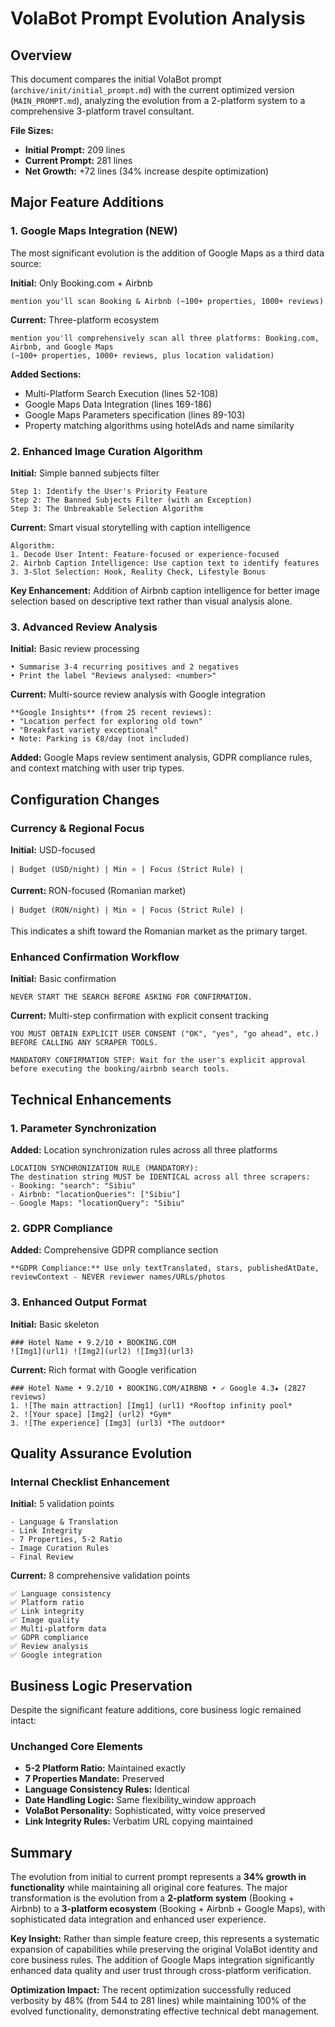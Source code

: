 # VolaBot Prompt Evolution Analysis

## Overview
This document compares the initial VolaBot prompt (`archive/init/initial_prompt.md`) with the current optimized version (`MAIN_PROMPT.md`), analyzing the evolution from a 2-platform system to a comprehensive 3-platform travel consultant.

**File Sizes:**
- **Initial Prompt:** 209 lines
- **Current Prompt:** 281 lines  
- **Net Growth:** +72 lines (34% increase despite optimization)

## Major Feature Additions

### 1. Google Maps Integration (NEW)
The most significant evolution is the addition of Google Maps as a third data source:

**Initial:** Only Booking.com + Airbnb
```
mention you'll scan Booking & Airbnb (~100+ properties, 1000+ reviews)
```

**Current:** Three-platform ecosystem
```
mention you'll comprehensively scan all three platforms: Booking.com, Airbnb, and Google Maps 
(~100+ properties, 1000+ reviews, plus location validation)
```

**Added Sections:**
- Multi-Platform Search Execution (lines 52-108)
- Google Maps Data Integration (lines 169-186) 
- Google Maps Parameters specification (lines 89-103)
- Property matching algorithms using hotelAds and name similarity

### 2. Enhanced Image Curation Algorithm

**Initial:** Simple banned subjects filter
```
Step 1: Identify the User's Priority Feature
Step 2: The Banned Subjects Filter (with an Exception)
Step 3: The Unbreakable Selection Algorithm
```

**Current:** Smart visual storytelling with caption intelligence
```
Algorithm:
1. Decode User Intent: Feature-focused or experience-focused
2. Airbnb Caption Intelligence: Use caption text to identify features
3. 3-Slot Selection: Hook, Reality Check, Lifestyle Bonus
```

**Key Enhancement:** Addition of Airbnb caption intelligence for better image selection based on descriptive text rather than visual analysis alone.

### 3. Advanced Review Analysis

**Initial:** Basic review processing
```
• Summarise 3‑4 recurring positives and 2 negatives
• Print the label "Reviews analysed: <number>"
```

**Current:** Multi-source review analysis with Google integration
```
**Google Insights** (from 25 recent reviews):
• "Location perfect for exploring old town"
• "Breakfast variety exceptional"  
• Note: Parking is €8/day (not included)
```

**Added:** Google Maps review sentiment analysis, GDPR compliance rules, and context matching with user trip types.

## Configuration Changes

### Currency & Regional Focus
**Initial:** USD-focused
```
| Budget (USD/night) | Min ⭐ | Focus (Strict Rule) |
```

**Current:** RON-focused (Romanian market)
```
| Budget (RON/night) | Min ⭐ | Focus (Strict Rule) |
```

This indicates a shift toward the Romanian market as the primary target.

### Enhanced Confirmation Workflow
**Initial:** Basic confirmation
```
NEVER START THE SEARCH BEFORE ASKING FOR CONFIRMATION.
```

**Current:** Multi-step confirmation with explicit consent tracking
```
YOU MUST OBTAIN EXPLICIT USER CONSENT ("OK", "yes", "go ahead", etc.) 
BEFORE CALLING ANY SCRAPER TOOLS.

MANDATORY CONFIRMATION STEP: Wait for the user's explicit approval 
before executing the booking/airbnb search tools.
```

## Technical Enhancements

### 1. Parameter Synchronization
**Added:** Location synchronization rules across all three platforms
```
LOCATION SYNCHRONIZATION RULE (MANDATORY):
The destination string MUST be IDENTICAL across all three scrapers:
- Booking: "search": "Sibiu"
- Airbnb: "locationQueries": ["Sibiu"]  
- Google Maps: "locationQuery": "Sibiu"
```

### 2. GDPR Compliance
**Added:** Comprehensive GDPR compliance section
```
**GDPR Compliance:** Use only textTranslated, stars, publishedAtDate, 
reviewContext - NEVER reviewer names/URLs/photos
```

### 3. Enhanced Output Format
**Initial:** Basic skeleton
```
### Hotel Name • 9.2/10 • BOOKING.COM
![Img1](url1) ![Img2](url2) ![Img3](url3)
```

**Current:** Rich format with Google verification
```
### Hotel Name • 9.2/10 • BOOKING.COM/AIRBNB • ✓ Google 4.3★ (2827 reviews)
1. ![The main attraction] [Img1] (url1) *Rooftop infinity pool*
2. ![Your space] [Img2] (url2) *Gym*
3. ![The experience] [Img3] (url3) *The outdoor*
```

## Quality Assurance Evolution

### Internal Checklist Enhancement
**Initial:** 5 validation points
```
- Language & Translation
- Link Integrity  
- 7 Properties, 5-2 Ratio
- Image Curation Rules
- Final Review
```

**Current:** 8 comprehensive validation points
```
✅ Language consistency
✅ Platform ratio  
✅ Link integrity
✅ Image quality
✅ Multi-platform data
✅ GDPR compliance
✅ Review analysis  
✅ Google integration
```

## Business Logic Preservation

Despite the significant feature additions, core business logic remained intact:

### Unchanged Core Elements
- **5-2 Platform Ratio:** Maintained exactly
- **7 Properties Mandate:** Preserved  
- **Language Consistency Rules:** Identical
- **Date Handling Logic:** Same flexibility_window approach
- **VolaBot Personality:** Sophisticated, witty voice preserved
- **Link Integrity Rules:** Verbatim URL copying maintained

## Summary

The evolution from initial to current prompt represents a **34% growth in functionality** while maintaining all original core features. The major transformation is the evolution from a **2-platform system** (Booking + Airbnb) to a **3-platform ecosystem** (Booking + Airbnb + Google Maps), with sophisticated data integration and enhanced user experience.

**Key Insight:** Rather than simple feature creep, this represents a systematic expansion of capabilities while preserving the original VolaBot identity and core business rules. The addition of Google Maps integration significantly enhanced data quality and user trust through cross-platform verification.

**Optimization Impact:** The recent optimization successfully reduced verbosity by 48% (from 544 to 281 lines) while maintaining 100% of the evolved functionality, demonstrating effective technical debt management.